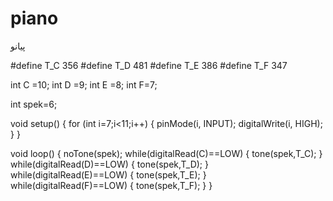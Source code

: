 # piano
پیانو

#define T_C 356
#define T_D 481
#define T_E 386
#define T_F 347

int C =10;
int D =9;
int E =8;
int F=7;

int spek=6;

void setup() {
 for (int i=7;i<11;i++)
 {
  pinMode(i, INPUT);
  digitalWrite(i, HIGH);
 }
}

void loop() {
   noTone(spek);
 while(digitalRead(C)==LOW)
 {
  tone(spek,T_C);
 }
 while(digitalRead(D)==LOW)
 {
  tone(spek,T_D);
 }
while(digitalRead(E)==LOW)
 {
  tone(spek,T_E);
 }
 while(digitalRead(F)==LOW)
 {
  tone(spek,T_F);
 }
}
